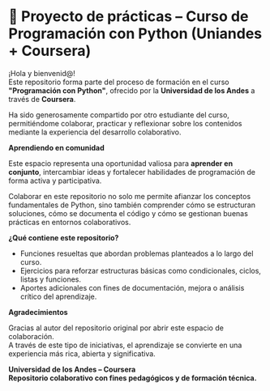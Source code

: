 # 🐍 Proyecto de prácticas – Curso de Programación con Python (Uniandes + Coursera)

¡Hola y bienvenid@!  
Este repositorio forma parte del proceso de formación en el curso **"Programación con Python"**, ofrecido por la **Universidad de los Andes** a través de **Coursera**.

Ha sido generosamente compartido por otro estudiante del curso, permitiéndome colaborar, practicar y reflexionar sobre los contenidos mediante la experiencia del desarrollo colaborativo.

 **Aprendiendo en comunidad**

Este espacio representa una oportunidad valiosa para **aprender en conjunto**, intercambiar ideas y fortalecer habilidades de programación de forma activa y participativa.

Colaborar en este repositorio no solo me permite afianzar los conceptos fundamentales de Python, sino también comprender cómo se estructuran soluciones, cómo se documenta el código y cómo se gestionan buenas prácticas en entornos colaborativos.

 **¿Qué contiene este repositorio?**
- Funciones resueltas que abordan problemas planteados a lo largo del curso.
- Ejercicios para reforzar estructuras básicas como condicionales, ciclos, listas y funciones.
- Aportes adicionales con fines de documentación, mejora o análisis crítico del aprendizaje.

**Agradecimientos**

Gracias al autor del repositorio original por abrir este espacio de colaboración.  
A través de este tipo de iniciativas, el aprendizaje se convierte en una experiencia más rica, abierta y significativa.


**Universidad de los Andes – Coursera**  
**Repositorio colaborativo con fines pedagógicos y de formación técnica.**
